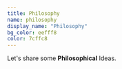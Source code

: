 ```yaml
---
title: Philosophy
name: philosophy
display_name: "Philosophy"
bg_color: eefff8
color: 7cffc8
---
```


Let's share some **Philosophical** Ideas. 